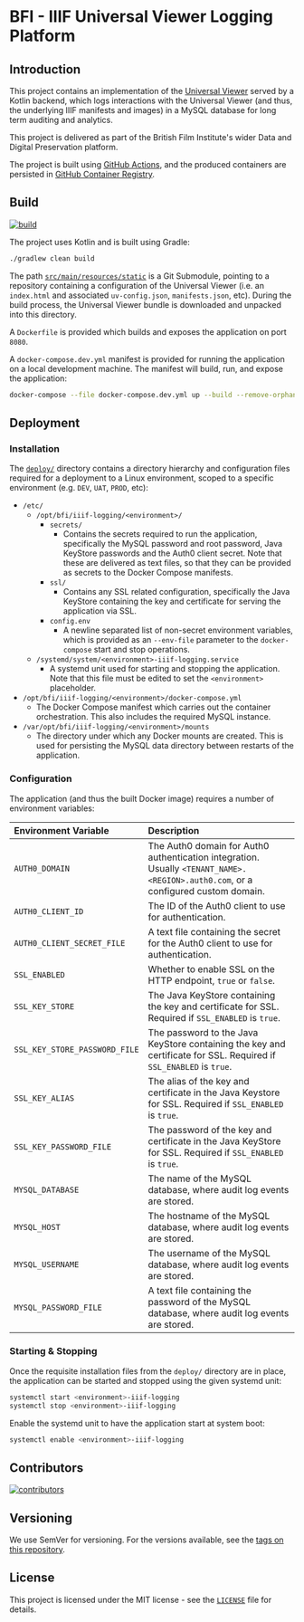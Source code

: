 # BFI - IIIF Universal Viewer Logging Platform

## Introduction

This project contains an implementation of the
[Universal Viewer](https://universalviewer.io/) served by a Kotlin
backend, which logs interactions with the Universal Viewer (and thus,
the underlying IIIF manifests and images) in a MySQL database for long
term auditing and analytics.

This project is delivered as part of the British Film Institute's wider
Data and Digital Preservation platform.

The project is built using
[GitHub Actions](https://github.com/bfidatadigipres/bfi-iiif-load-balancer/actions),
and the produced containers are persisted in
[GitHub Container Registry](https://github.com/orgs/bfidatadigipres/packages/container/package/bfi-iiif-load-balancer).

## Build

[![build](https://github.com/bfidatadigipres/bfi-iiif-logging/actions/workflows/build.yml/badge.svg)](https://github.com/bfidatadigipres/bfi-iiif-logging/actions/workflows/build.yml)

The project uses Kotlin and is built using Gradle:

```bash
./gradlew clean build
```

The path [`src/main/resources/static`](src/main/resources/static) is a
Git Submodule, pointing to a repository containing a configuration of
the Universal Viewer (i.e. an `index.html` and associated
`uv-config.json`, `manifests.json`, etc). During the build process, the
Universal Viewer bundle is downloaded and unpacked into this directory.

A `Dockerfile` is provided which builds and exposes the application on
port `8080`.

A `docker-compose.dev.yml` manifest is provided for running the
application on a local development machine. The manifest will build,
run, and expose the application:

```bash
docker-compose --file docker-compose.dev.yml up --build --remove-orphans
```

## Deployment

### Installation

The [`deploy/`](deploy/) directory contains a directory hierarchy and
configuration files required for a deployment to a Linux environment,
scoped to a specific environment (e.g. `DEV`, `UAT`, `PROD`, etc):

- `/etc/`
  - `/opt/bfi/iiif-logging/<environment>/`
    - `secrets/`
      - Contains the secrets required to run the application,
        specifically the MySQL password and root password, Java KeyStore
        passwords and the Auth0 client secret. Note that these are
        delivered as text files, so that they can be provided as secrets
        to the Docker Compose manifests.
    - `ssl/`
      - Contains any SSL related configuration, specifically the Java
        KeyStore containing the key and certificate for serving the
        application via SSL.
    - `config.env`
      - A newline separated list of non-secret environment variables,
        which is provided as an `--env-file` parameter to the
        `docker-compose` start and stop operations.
  - `/systemd/system/<environment>-iiif-logging.service`
    - A systemd unit used for starting and stopping the application.
      Note that this file must be edited to set the `<environment>`
      placeholder.
- `/opt/bfi/iiif-logging/<environment>/docker-compose.yml`
  - The Docker Compose manifest which carries out the container
    orchestration. This also includes the required MySQL instance.
- `/var/opt/bfi/iiif-logging/<environment>/mounts`
  - The directory under which any Docker mounts are created. This is
    used for persisting the MySQL data directory between restarts of the
    application.

### Configuration

The application (and thus the built Docker image) requires a number of
environment variables:

| Environment Variable          | Description                                                                                                                       |
|:------------------------------|:----------------------------------------------------------------------------------------------------------------------------------|
| `AUTH0_DOMAIN`                | The Auth0 domain for Auth0 authentication integration. Usually `<TENANT_NAME>.<REGION>.auth0.com`, or a configured custom domain. |
| `AUTH0_CLIENT_ID`             | The ID of the Auth0 client to use for authentication.                                                                             |
| `AUTH0_CLIENT_SECRET_FILE`    | A text file containing the secret for the Auth0 client to use for authentication.                                                 |
| `SSL_ENABLED`                 | Whether to enable SSL on the HTTP endpoint, `true` or `false`.                                                                    |
| `SSL_KEY_STORE`               | The Java KeyStore containing the key and certificate for SSL. Required if `SSL_ENABLED` is `true`.                                |
| `SSL_KEY_STORE_PASSWORD_FILE` | The password to the Java KeyStore containing the key and certificate for SSL. Required if `SSL_ENABLED` is `true`.                |
| `SSL_KEY_ALIAS`               | The alias of the key and certificate in the Java Keystore for SSL. Required if `SSL_ENABLED` is `true`.                           |
| `SSL_KEY_PASSWORD_FILE`       | The password of the key and certificate in the Java KeyStore for SSL. Required if `SSL_ENABLED` is `true`.                        |
| `MYSQL_DATABASE`              | The name of the MySQL database, where audit log events are stored.                                                                |
| `MYSQL_HOST`                  | The hostname of the MySQL database, where audit log events are stored.                                                            |
| `MYSQL_USERNAME`              | The username of the MySQL database, where audit log events are stored.                                                            |
| `MYSQL_PASSWORD_FILE`         | A text file containing the password of the MySQL database, where audit log events are stored.                                     |

### Starting & Stopping

Once the requisite installation files from the `deploy/` directory are
in place, the application can be started and stopped using the given
systemd unit:

```bash
systemctl start <environment>-iiif-logging
systemctl stop <environment>-iiif-logging
```

Enable the systemd unit to have the application start at system boot:

```bash
systemctl enable <environment>-iiif-logging
```

## Contributors

[![contributors](https://contrib.rocks/image?repo=bfidatadigipres/bfi-iiif-logging)](https://github.com/bfidatadigipres/bfi-iiif-logging/graphs/contributors)

## Versioning

We use SemVer for versioning. For the versions available, see the [tags
on this repository](https://github.com/bfidatadigipres/bfi-iiif-logging/tags).

## License

This project is licensed under the MIT license - see the
[`LICENSE`](LICENSE) file for details.
